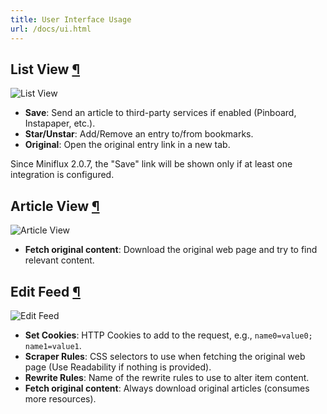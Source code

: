 ```yaml
---
title: User Interface Usage
url: /docs/ui.html
---
```

<h2 id="list-view">List View <a class="anchor" href="#list-view" title="Permalink">¶</a></h2>

![List View](/images/list_view.png)

- **Save**: Send an article to third-party services if enabled (Pinboard, Instapaper, etc.).
- **Star/Unstar**: Add/Remove an entry to/from bookmarks.
- **Original**: Open the original entry link in a new tab.

<p class="info">
Since Miniflux 2.0.7, the "Save" link will be shown only if at least one integration is configured.
</p>

<h2 id="article-view">Article View <a class="anchor" href="#article-view" title="Permalink">¶</a></h2>

![Article View](/images/entry_view.png)

- **Fetch original content**: Download the original web page and try to find relevant content.

<h2 id="edit-feed">Edit Feed <a class="anchor" href="#edit-feed" title="Permalink">¶</a></h2>

![Edit Feed](/images/edit_feed.png)

- **Set Cookies**: HTTP Cookies to add to the request, e.g., `name0=value0; name1=value1`.
- **Scraper Rules**: CSS selectors to use when fetching the original web page (Use Readability if nothing is provided).
- **Rewrite Rules**: Name of the rewrite rules to use to alter item content.
- **Fetch original content**: Always download original articles (consumes more resources).
